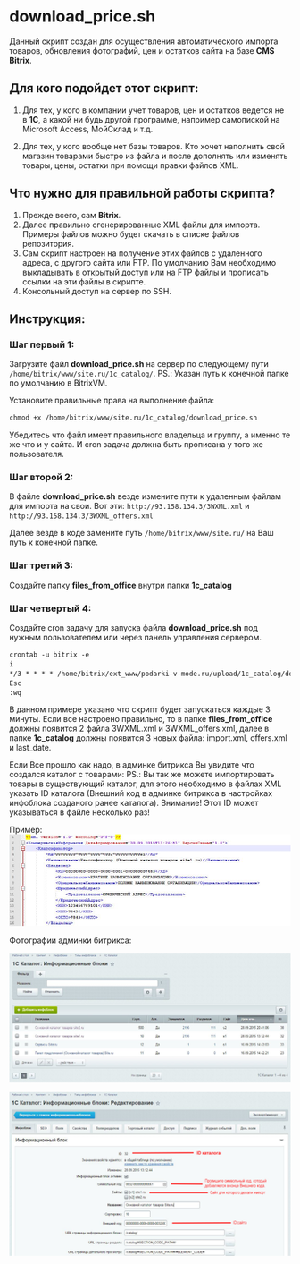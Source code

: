 # download_price.sh
Данный скрипт создан для осуществления автоматического импорта товаров, обновления фотографий, цен и остатков сайта на базе **CMS Bitrix**.

## Для кого подойдет этот скрипт:

1.  Для тех, у кого в компании учет товаров, цен и остатков ведется не в **1С**, а какой ни будь другой программе, например самопиской на Microsoft Access, МойСклад и т.д.

2.  Для тех, у кого вообще нет базы товаров. Кто хочет наполнить свой магазин товарами быстро из файла и после дополнять или изменять товары, цены, остатки при помощи правки файлов XML.

## Что нужно для правильной работы скрипта?

1.  Прежде всего, сам **Bitrix**.
2.  Далее правильно сгенерированные XML файлы для импорта. Примеры файлов можно будет скачать в списке файлов репозитория.
3.  Сам скрипт настроен на получение этих файлов с удаленного адреса, с другого сайта или FTP. По умолчанию Вам необходимо выкладывать в открытый доступ или на FTP файлы и прописать ссылки на эти файлы в скрипте.
4.  Консольный доступ на сервер по SSH.

## Инструкция:

### Шаг первый 1:

Загрузите файл **download_price.sh** на сервер по следующему пути `/home/bitrix/www/site.ru/1c_catalog/`.
PS.: Указан путь к конечной папке по умолчанию в BitrixVM.

Установите правильные права на выполнение файла:

````html
chmod +x /home/bitrix/www/site.ru/1c_catalog/download_price.sh
````
Убедитесь что файл имеет правильного владельца и группу, а именно те же что и у сайта. И cron задача должна быть прописана у того же пользователя.


### Шаг второй 2:

В файле **download_price.sh** везде измените пути к удаленным файлам для импорта на свои. 
Вот эти: `http://93.158.134.3/3WXML.xml` и `http://93.158.134.3/3WXML_offers.xml`

Далее везде в коде замените путь `/home/bitrix/www/site.ru/` на Ваш путь к конечной папке.

### Шаг третий 3:

Создайте папку **files_from_office** внутри папки **1c_catalog**

### Шаг четвертый 4:

Создайте cron задачу для запуска файла **download_price.sh** под нужным пользователем или через панель управления сервером.

````html
crontab -u bitrix -e
i
*/3 * * * * /home/bitrix/ext_www/podarki-v-mode.ru/upload/1c_catalog/download_price.sh
Esc
:wq
````

В данном примере указано что скрипт будет запускаться каждые 3 минуты. Если все настроено правильно, то в папке **files_from_office** должны появится 2 файла 3WXML.xml и 3WXML_offers.xml, далее в папке **1c_catalog** должны появится 3 новых файла: import.xml, offers.xml и last_date.

Если Все прошло как надо, в админке битрикса Вы увидите что создался каталог с товарами:
PS.: Вы так же можете импортировать товары в существующий каталог, для этого необходимо в файлах XML указать ID каталога (Внешний код в админке битрикса в настройках инфоблока созданого ранее каталога). Внимание! Этот ID может указываться в файле несколько раз!

Пример:
![Фотография XML файла с товарами](https://raw.githubusercontent.com/idem84/download_price.sh/master/3.jpg)

Фотографии админки битрикса:

![Фотография админки битрикса](https://raw.githubusercontent.com/idem84/download_price.sh/master/1.jpg)

![Фотография админки битрикса 2](https://raw.githubusercontent.com/idem84/download_price.sh/master/2.jpg)
